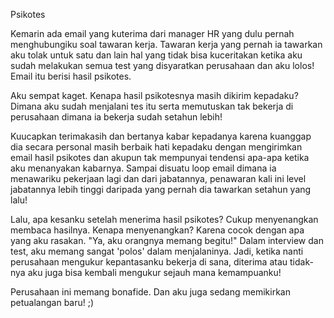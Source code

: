 Psikotes


Kemarin ada email yang kuterima dari manager HR yang dulu pernah menghubungiku soal tawaran kerja. Tawaran kerja yang pernah ia tawarkan aku tolak untuk satu dan lain hal yang tidak bisa kuceritakan ketika aku sudah melakukan semua test yang disyaratkan perusahaan dan aku lolos! Email itu berisi hasil psikotes.

Aku sempat kaget. Kenapa hasil psikotesnya masih dikirim kepadaku? Dimana aku sudah menjalani tes itu serta memutuskan tak bekerja di perusahaan dimana ia bekerja sudah setahun lebih!

Kuucapkan terimakasih dan bertanya kabar kepadanya karena kuanggap dia secara personal masih berbaik hati kepadaku dengan mengirimkan email hasil psikotes dan akupun tak mempunyai tendensi apa-apa ketika aku menanyakan kabarnya. Sampai disuatu loop email dimana ia menawariku pekerjaan lagi dan dari jabatannya, penawaran kali ini level jabatannya lebih tinggi daripada yang pernah dia tawarkan setahun yang lalu!

Lalu, apa kesanku setelah menerima hasil psikotes? Cukup menyenangkan membaca hasilnya. Kenapa menyenangkan? Karena cocok dengan apa yang aku rasakan. "Ya, aku orangnya memang begitu!" Dalam interview dan test, aku memang sangat 'polos' dalam menjalaninya. Jadi, ketika nanti perusahaan mengukur kepantasanku bekerja di sana, diterima atau tidak-nya aku juga bisa kembali mengukur sejauh mana kemampuanku! 

Perusahaan ini memang bonafide. Dan aku juga sedang memikirkan petualangan baru! ;)